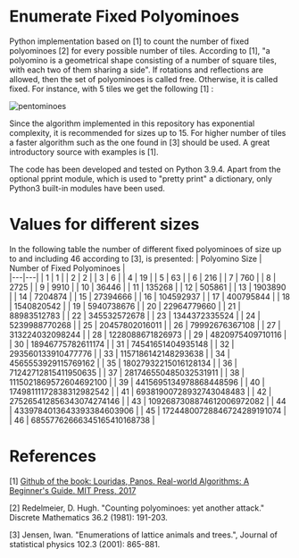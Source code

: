 # Enumerate Fixed Polyominoes
Python implementation based on [1] to count the number of fixed polyominoes [2] for every possible number of tiles. According to [1], "a polyomino is a geometrical shape consisting of a number of square tiles, with each two of them sharing a side". If rotations and reflections are allowed, then the set of polyominoes is called free. Otherwise, it is called fixed. For instance, with 5 tiles we get the following [1] :

![pentominoes](https://louridas.github.io/rwa/assignments/polyominoes/pentominoes_fixed.png)

Since the algorithm implemented in this repository has exponential complexity, it is recommended for sizes up to 15. For higher number of tiles a faster algorithm such as the one found in [3] should be used. A great introductory source with examples is [1].

The code has been developed and tested on Python 3.9.4. Apart from the optional pprint module, which is used to "pretty print" a dictionary, only Python3 built-in modules have been used.

# Values for different sizes
In the following table the number of different fixed polyominoes of size up to and including 46 according to [3], is presented: 
| Polyomino Size   | Number of Fixed Polyominoes  |   
|---|---|
|  1 |  1 | 
|  2 |  2 | 
|  3 |  6 |
|  4 |  19 | 
|  5 |  63 | 
|  6 |  216 |
|  7 |  760 | 
|  8 |  2725 | 
|  9 |  9910 |
|  10 |  36446 | 
|  11 |  135268 | 
|  12 |  505861 |
|  13 |  1903890 | 
|  14 |  7204874 | 
|  15 |  27394666 |
|  16 |  104592937 | 
|  17 |  400795844 |
|  18 |  1540820542 | 
|  19 |  5940738676 |
|  20 |  22964779660 | 
|  21 |  88983512783 |
|  22 |  345532572678 | 
|  23 |  1344372335524 |
|  24 |  5239988770268 | 
|  25 |  20457802016011 | 
|  26 |  79992676367108 | 
|  27 |  313224032098244 |
|  28 |  1228088671826973 | 
|  29 |  4820975409710116 | 
|  30 |  18946775782611174 |
|  31 |  74541651404935148 | 
|  32 |  293560133910477776 | 
|  33 |  1157186142148293638 |
|  34 |  4565553929115769162 | 
|  35 |  18027932215016128134 | 
|  36 |  71242712815411950635 |
|  37 |  281746550485032531911 | 
|  38 |  1115021869572604692100 | 
|  39 |  4415695134978868448596 |
|  40 |  17498111172838312982542 | 
|  41 |  69381900728932743048483 |
|  42 |  275265412856343074274146 | 
|  43 |  1092687308874612006972082 |
|  44 |  4339784013643393384603906 | 
|  45 |  17244800728846724289191074 |
|  46 |  68557762666345165410168738 |


# References
[1] [Github of the book: Louridas, Panos. Real-world Algorithms: A Beginner's Guide. MIT Press, 2017](https://louridas.github.io/rwa/assignments/polyominoes/) 

[2] Redelmeier, D. Hugh. "Counting polyominoes: yet another attack." Discrete Mathematics 36.2 (1981): 191-203.

[3] Jensen, Iwan. "Enumerations of lattice animals and trees.", Journal of statistical physics 102.3 (2001): 865-881.
